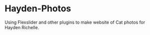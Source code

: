 # Hayden-Photos
Using Flexslider and other  plugins to make website of Cat photos for Hayden Richelle.

